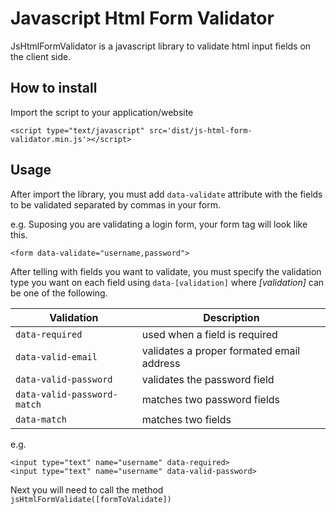 # Javascript Html Form Validator

JsHtmlFormValidator is a javascript library to validate html input fields on the client side.


## How to install

Import the script to your application/website
```
<script type="text/javascript" src='dist/js-html-form-validator.min.js'></script>
```

## Usage

After import the library, you must add `data-validate` attribute with the fields to be validated
separated by commas in your form.

e.g. Suposing you are validating a login form, your form tag will look like this. 
```
<form data-validate="username,password">
```

After telling with fields you want to validate, you must specify the validation
type you want on each field using `data-[validation]` where *[validation]* can be one of the following.

| Validation  | Description |
| --- | --- |
| `data-required` | used when a field is required |
| `data-valid-email` | validates a proper formated email address |
| `data-valid-password` | validates the password field |
| `data-valid-password-match` | matches two password fields |
| `data-match` | matches two fields |

e.g.
```
<input type="text" name="username" data-required>
<input type="text" name="username" data-valid-password>
```

Next you will need to call the method `jsHtmlFormValidate([formToValidate])`

